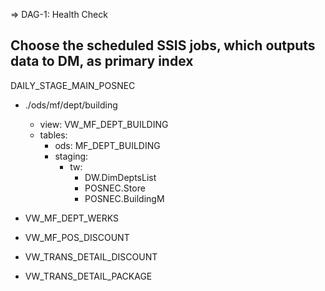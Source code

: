
=> DAG-1: Health Check



## Choose the scheduled SSIS jobs, which outputs data to DM, as primary index
DAILY_STAGE_MAIN_POSNEC
- ./ods/mf/dept/building
    - view: VW_MF_DEPT_BUILDING
    - tables:
        - ods:  MF_DEPT_BUILDING
        - staging:  
            - tw:
                - DW.DimDeptsList
                - POSNEC.Store
                - POSNEC.BuildingM

- VW_MF_DEPT_WERKS
- VW_MF_POS_DISCOUNT
- VW_TRANS_DETAIL_DISCOUNT
- VW_TRANS_DETAIL_PACKAGE